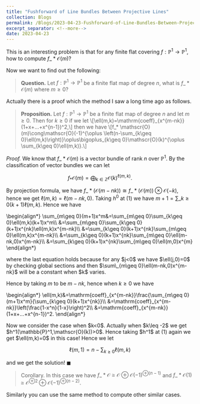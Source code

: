 ```yaml
---
title: "Fushforward of Line Bundles Between Projective Lines"
collection: Blogs
permalink: /Blogs/2023-04-23-Fushforward-of-Line-Bundles-Between-Projective-Lines
excerpt_separator: <!--more-->
date: 2023-04-23
---
```

This is an interesting problem is that for any finite flat covering $f:\mathbb{P}^1\to \mathbb{P}^1$, how to compute $f\_* \mathscr{O}(m)$?
<!--more-->

Now we want to find out the following:

> **Question.** Let $f:\mathbb{P}^1\to \mathbb{P}^1$ be a finite flat map of degree $n$, what is $f\_* \mathscr{O}(m)$ where $m\geq 0$?

Actually there is a proof which the method I saw a long time ago as follows.

> **Proposition.** Let $f:\mathbb{P}^1\to \mathbb{P}^1$ be a finite flat map of degree $n$ and let $m\geq 0$. Then for $k\geq 0$ if we let \\[\ell(m,k)=\mathrm{coeff}\_{x^{m-nk}}(1+x+...+x^{n-1})^2,\\] then we have \\[f\_* \mathscr{O}(m)\cong\mathscr{O}(-1)^{\oplus \left(n-\sum\_{k\geq 0}\ell(m,k)\right)}\oplus\bigoplus\_{k\geq 0}\mathscr{O}(k)^{\oplus \sum\_{k\geq 0}\ell(m,k)}.\\]

*Proof.* We know that $f\_* \mathscr{O}(m)$ is a vector bundle of rank $n$ over $\mathbb{P}^1$. By the classification of vector bundles we can let

$$f_* \mathscr{O}(m)=\bigoplus_{k\in\mathbb{Z}}\mathscr{O}(k)^{\ell(m,k)}.$$

By projection formula, we have $f\_* (\mathscr{O}(m-nk))\cong f\_* (\mathscr{O}(m))\otimes\mathscr{O}(-k)$, hence we get $\ell(m,k)=\ell(m-nk,0)$.
Taking $h^0$ at (1) we have $m+1=\sum\_{k\geq 0}(k+1)\ell(m,k)$. Hence we have
<html>
<head>
  <meta charset="utf-8">
  <meta name="viewport" content="width=device-width">
  <script src="https://polyfill.io/v3/polyfill.min.js?features=es6"></script>
  <script id="MathJax-script" async
          src="https://cdn.jsdelivr.net/npm/mathjax@3/es5/tex-mml-chtml.js">
  </script>
</head>
<body>
<p>
\begin{align*}
\sum_{m\geq 0}(m+1)x^m&=\sum_{m\geq 0}\sum_{k\geq 0}\ell(m,k)(k+1)x^m\\
  &=\sum_{m\geq 0}\sum_{k\geq 0}(k+1)x^{nk}\ell(m,k)x^{m-nk}\\
  &=\sum_{k\geq 0}(k+1)x^{nk}\sum_{m\geq 0}\ell(m,k)x^{m-nk}\\
  &=\sum_{k\geq 0}(k+1)x^{nk}\sum_{m\geq 0}\ell(m-nk,0)x^{m-nk}\\
  &=\sum_{k\geq 0}(k+1)x^{nk}\sum_{m\geq 0}\ell(m,0)x^{m}
\end{align*}
</p>
</body>
</html>
where the last equation holds because for any $j<0$ we have $\ell(j,0)=0$ by checking global sections and then $\sum\_{m\geq 0}\ell(m-nk,0)x^{m-nk}$
will be a constant when $k$ varies.

Hence by taking $m$ to be $m-nk$, hence when $k\geq 0$ we have
<html>
<head>
  <meta charset="utf-8">
  <meta name="viewport" content="width=device-width">
  <script src="https://polyfill.io/v3/polyfill.min.js?features=es6"></script>
  <script id="MathJax-script" async
          src="https://cdn.jsdelivr.net/npm/mathjax@3/es5/tex-mml-chtml.js">
  </script>
</head>
<body>
<p>
\begin{align*}
\ell(m,k)&=\mathrm{coeff}_{x^{m-nk}}\frac{\sum_{m\geq 0}(m+1)x^m}{\sum_{k\geq 0}(k+1)x^{nk}}\\
  &=\mathrm{coeff}_{x^{m-nk}}\left(\frac{1-x^n}{1-x}\right)^2\\
  &=\mathrm{coeff}_{x^{m-nk}}(1+x+...+x^{n-1})^2.
\end{align*}
</p>
</body>
</html>
Now we consider the case when $k<0$. Actually when $k\leq -2$ we get $h^1(\mathbb{P}^1,\mathscr{O}(k))>0$. Hence taking $h^1$ at (1) again we get $\ell(m,k)=0$ in this case! Hence we let

$$
\ell(m,1)=n-\sum_{k\geq 0}\ell(m,k)
$$

and we get the solution! $\blacksquare$

> Corollary. In this case we have $f\_* \mathscr{O}\cong \mathscr{O}\oplus\mathscr{O}(-1)^{\oplus(n-1)}$ and $f\_* \mathscr{O}(1)\cong \mathscr{O}^{\oplus 2}\oplus\mathscr{O}(-1)^{\oplus(n-2)}$.

Similarly you can use the same method to compute other similar cases.



